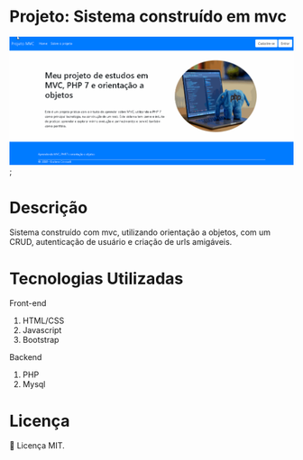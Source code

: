 # Projeto: Sistema construído em mvc

 ![](public/img/projetomvc.gif);

# Descrição

Sistema construído com mvc, utilizando orientação a objetos, com um CRUD, autenticação de usuário e criação de urls amigáveis.

# Tecnologias Utilizadas

Front-end

1. HTML/CSS
2. Javascript
3. Bootstrap

Backend

1. PHP
2. Mysql


# Licença

:book: Licença MIT. 